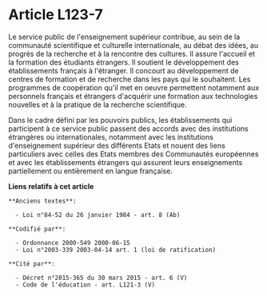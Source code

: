 # Article L123-7

Le service public de l'enseignement supérieur contribue, au sein de la communauté scientifique et culturelle internationale,
au débat des idées, au progrès de la recherche et à la rencontre des cultures. Il assure l'accueil et la formation des
étudiants étrangers. Il soutient le développement des établissements français à l'étranger. Il concourt au développement de
centres de formation et de recherche dans les pays qui le souhaitent. Les programmes de coopération qu'il met en oeuvre
permettent notamment aux personnels français et étrangers d'acquérir une formation aux technologies nouvelles et à la
pratique de la recherche scientifique.

Dans le cadre défini par les pouvoirs publics, les établissements qui participent à ce service public passent des accords
avec des institutions étrangères ou internationales, notamment avec les institutions d'enseignement supérieur des différents
Etats et nouent des liens particuliers avec celles des Etats membres des Communautés européennes et avec les établissements
étrangers qui assurent leurs enseignements partiellement ou entièrement en langue française.

**Liens relatifs à cet article**

	**Anciens textes**:

	  - Loi n°84-52 du 26 janvier 1984 - art. 8 (Ab)

	**Codifié par**:

	  - Ordonnance 2000-549 2000-06-15
	  - Loi n°2003-339 2003-04-14 art. 1 (loi de ratification)

	**Cité par**:

	  - Décret n°2015-365 du 30 mars 2015 - art. 6 (V)
	  - Code de l'éducation - art. L121-3 (V)
